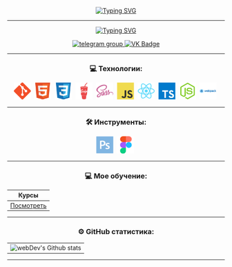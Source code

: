 <div align="center">
  
[![Typing SVG](https://readme-typing-svg.demolab.com?font=Philosopher&weight=900&size=40&duration=7000&pause=100&color=22F735&center=true&width=900&height=70&lines=%D0%94%D0%BE%D0%B1%D1%80%D0%BE+%D0%BF%D0%BE%D0%B6%D0%B0%D0%BB%D0%BE%D0%B2%D0%B0%D1%82%D1%8C+%D0%B2+%D0%BC%D0%BE%D0%B9+GitHub+%D0%BF%D1%80%D0%BE%D1%84%D0%B8%D0%BB%D1%8C)](https://git.io/typing-svg)
  
</div>

---
<div align="center">

[![Typing SVG](https://readme-typing-svg.demolab.com?font=Montserrat&weight=900&size=15&duration=1000&pause=2000&color=F71111&background=FFFD6F00&width=200&height=30&lines=%D0%9C%D0%BE%D0%B8+%D1%81%D0%BE%D1%86%D0%B8%D0%B0%D0%BB%D1%8C%D0%BD%D1%8B%D0%B5+%D1%81%D0%B5%D1%82%D0%B8)](https://git.io/typing-svg)
  <div id="badges">
    <a href="https://t.me/Serezha_73" target="_blank">
      <img src="https://cdn-icons-png.flaticon.com/512/2111/2111646.png" width="40" height="40" alt="telegram group" />
    </a>
    <a href="https://vk.com/id356663059" target="_blank">
      <img src="https://cdn-icons-png.flaticon.com/512/145/145813.png" width="40" height="40" alt="VK Badge"/>
    </a>   
  </div>

  </div>

----

<div align="center">

### 💻 Технологии:

<div>
  <img src="https://github.com/devicons/devicon/blob/master/icons/git/git-original.svg" title="git" alt="git" width="40" height="40"/>&nbsp
  <img src="https://github.com/devicons/devicon/blob/master/icons/html5/html5-original.svg" title="html5" alt="html5" width="40" height="40"/>&nbsp
  <img src="https://github.com/devicons/devicon/blob/master/icons/css3/css3-original.svg" title="css" alt="css" width="40" height="40"/>&nbsp
  <img src="https://raw.githubusercontent.com/devicons/devicon/master/icons/gulp/gulp-plain.svg" title="nodejs" alt="nodejs" width="40" height="40"/>&nbsp
  <img src="https://raw.githubusercontent.com/devicons/devicon/master/icons/sass/sass-original.svg" title="nodejs" alt="nodejs" width="40" height="40"/>&nbsp
  <img src="https://github.com/devicons/devicon/blob/master/icons/javascript/javascript-original.svg" title="javascript" alt="javascript" width="40" height="40"/>&nbsp
  <img src="https://github.com/devicons/devicon/blob/master/icons/react/react-original.svg" title="reactjs" alt="reactjs" width="40" height="40"/>&nbsp
  <img src="https://raw.githubusercontent.com/devicons/devicon/master/icons/typescript/typescript-original.svg" title="TypeScript" alt="TypeScript" width="40" height="40"/>&nbsp
  <img src="https://github.com/devicons/devicon/blob/master/icons/nodejs/nodejs-original.svg" title="nodejs" alt="nodejs" width="40" height="40"/>&nbsp
  <img src="https://raw.githubusercontent.com/devicons/devicon/d00d0969292a6569d45b06d3f350f463a0107b0d/icons/webpack/webpack-original-wordmark.svg" title="nodejs" alt="nodejs" width="40" height="40"/>&nbsp

</div>


---



### 🛠 Инструменты:

<div>
  <img src="https://github.com/devicons/devicon/blob/master/icons/photoshop/photoshop-plain.svg" title="photoshop" alt="photoshop" width="40" height="40"/>&nbsp;
  <img src="https://github.com/devicons/devicon/blob/master/icons/figma/figma-original.svg" title="figma" alt="figma" width="40" height="40"/>&nbsp;
</div>

---



### 💻 Мое обучение:

| Курсы                                                            |
| ----------------------------------------------------------------| 
  | <a href="https://github.com/Serezha73/my-education" target="_ blank">Посмотреть</a>



---

### ⚙️ GitHub статистика:

<table>
  <tr>
    <td>
      <img align="left" src="http://github-readme-streak-stats.herokuapp.com?user=Serezha_73&theme=dark&background=000000" alt="webDev's Github stats" />
    </td>
  </tr>
</table>
  
  ---

</div>

